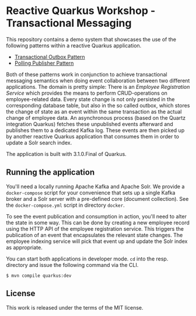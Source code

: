 # Reactive Quarkus Workshop - Transactional Messaging

This repository contains a demo system that showcases the use of the following patterns within a reactive Quarkus application.

* [Transactional Outbox Pattern](https://microservices.io/patterns/data/transactional-outbox.html)
* [Polling Publisher Pattern](https://microservices.io/patterns/data/polling-publisher.html)

Both of these patterns work in conjunction to achieve transactional messaging semantics when doing event collaboration between two different applications. The domain is pretty simple: There is an _Employee Registration Service_ which provides the means to perform CRUD-operations on employee-related data. Every state change is not only persisted in the corresponding database table, but also in the so called outbox, which stores the change of state as an event within the same transaction as the actual change of employee data. An asynchronous process (based on the Quartz integration Quarkus) fetches these unpublished events afterward and publishes them to a dedicated Kafka log. These events are then picked up by another reactive Quarkus application that consumes them in order to update a Solr search index.

The application is built with 3.1.0.Final of Quarkus.

## Running the application

You'll need a locally running Apache Kafka and Apache Solr. We provide a `docker-compose` script for your convenience that sets up a single Kafka broker and a Solr server with a pre-defined core (document collection). See the `docker-compose.yml` script in directory `docker`.

To see the event publication and consumption in action, you'll need to alter the state in some way. This can be done by creating a new employee record using the HTTP API of the employee registration service. This triggers the publication of an event that encapsulates the relevant state changes. The employee indexing service will pick that event up and update the Solr index as appropriate.

You can start both applications in developer mode. `cd` into the resp. directory and issue the following command via the CLI.

```shell
$ mvn compile quarkus:dev
```

## License

This work is released under the terms of the MIT license.